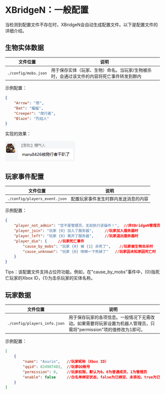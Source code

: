 # XBridgeN：一般配置
当检测到配置文件不存在时，XBridgeN会自动生成配置文件。以下是配置文件的详细介绍。

## 生物实体数据

文件位置|说明
--|--
`./config/mobs.json`|用于保存实体（玩家、生物）命名。当玩家/生物被杀时，会通过该文件的内容将死亡事件转发到群内

示例配置：
```json
{
	"Arrow": "箭",
	"Bat": "蝙蝠",
	"Creeper": "爬行者",
	"Blaze": "烈焰人"
}
```
实现的效果：

![09](../../img/xbn/event_0.png)

## 玩家事件配置

文件位置|说明
--|--
`./config/players_event.json`|配置玩家事件发生时群内发送消息的内容

示例配置：
```json
{
	"player_not_admin": "您不是管理员，无权执行该操作！",	//非XBridgeN管理员时
	"player_join": "玩家 {0} 加入了服务器",		//玩家加入服务器时
	"player_left": "玩家 {0} 离开了服务器",		//玩家退出服务器时
	"player_die": {		//玩家死亡事件
		"cause_by_mobs": "玩家 {0} 被 {1} 杀死了",	//玩家被生物击杀时
		"cause_unknown": "玩家 {0} 啪唧一下死掉了"	//玩家因未知原因死亡时
	}
}
```
Tips：该配置文件支持占位符功能。例如，在"cause_by_mobs"事件中，{0}指死亡玩家的Xbox ID，{1}为击杀玩家的实体名称。

## 玩家数据

文件位置|说明
--|--
`./config/players_info.json`|用于保存玩家的各项信息。一般情况下无需改动。如果需要将玩家设置为机器人管理员，只需将"permission"项的值修改为1即可。

示例配置：
```json
[
	{
		"name": "Asurin",	//玩家昵称（Xbox ID）
		"qqid": 824907403,	//玩家QQ账号
		"permission": 0,	//玩家权限，默认为0。0为普通成员，1为管理员
		"enable": false		//白名单绑定状态，false为已绑定、未添加，true为已绑定、已添加
	}
]
```